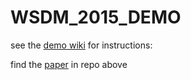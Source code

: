 # WSDM_2015_DEMO

see the [demo wiki](https://github.com/dflatow/WSDM_2015_DEMO/wiki/TOY_DEMO) for instructions:

find the [paper](https://github.com/dflatow/WSDM_2015_DEMO/blob/master/wsdm073-flatow.pdf) in repo above
     
